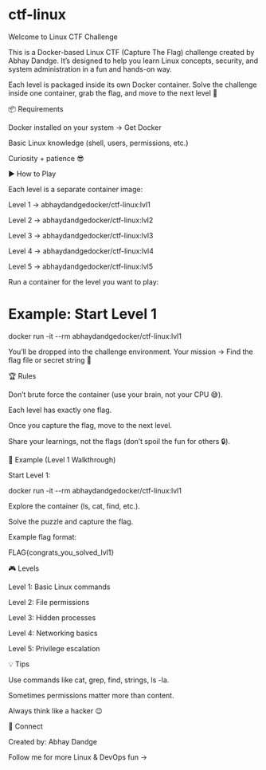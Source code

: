 # ctf-linux

Welcome to Linux CTF Challenge

This is a Docker-based Linux CTF (Capture The Flag) challenge created by Abhay Dandge.
It’s designed to help you learn Linux concepts, security, and system administration in a fun and hands-on way.

Each level is packaged inside its own Docker container. Solve the challenge inside one container, grab the flag, and move to the next level 🚀

📦 Requirements

Docker installed on your system → Get Docker

Basic Linux knowledge (shell, users, permissions, etc.)

Curiosity + patience 😎

▶️ How to Play

Each level is a separate container image:

Level 1 → abhaydandgedocker/ctf-linux:lvl1

Level 2 → abhaydandgedocker/ctf-linux:lvl2

Level 3 → abhaydandgedocker/ctf-linux:lvl3

Level 4 → abhaydandgedocker/ctf-linux:lvl4

Level 5 → abhaydandgedocker/ctf-linux:lvl5

Run a container for the level you want to play:

# Example: Start Level 1
docker run -it --rm abhaydandgedocker/ctf-linux:lvl1


You’ll be dropped into the challenge environment.
Your mission → Find the flag file or secret string 🎯

🏆 Rules

Don’t brute force the container (use your brain, not your CPU 😅).

Each level has exactly one flag.

Once you capture the flag, move to the next level.

Share your learnings, not the flags (don’t spoil the fun for others 🔒).

📖 Example (Level 1 Walkthrough)

Start Level 1:

docker run -it --rm abhaydandgedocker/ctf-linux:lvl1


Explore the container (ls, cat, find, etc.).

Solve the puzzle and capture the flag.

Example flag format:

FLAG{congrats_you_solved_lvl1}

🎮 Levels

Level 1: Basic Linux commands

Level 2: File permissions

Level 3: Hidden processes

Level 4: Networking basics

Level 5: Privilege escalation

💡 Tips

Use commands like cat, grep, find, strings, ls -la.

Sometimes permissions matter more than content.

Always think like a hacker 😉

🔗 Connect

Created by: Abhay Dandge

Follow me for more Linux & DevOps fun → 
